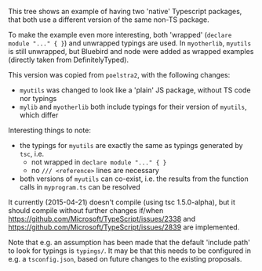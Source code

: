 This tree shows an example of having two 'native' Typescript packages, that both use a different version of the same non-TS package.

To make the example even more interesting, both 'wrapped' (`declare module "..." { }`) and unwrapped typings are used.
In `myotherlib`, `myutils` is still unwrapped, but Bluebird and node were added as wrapped examples (directly taken from DefinitelyTyped).

This version was copied from `poelstra2`, with the following changes:
* `myutils` was changed to look like a 'plain' JS package, without TS code nor typings
* `mylib` and `myotherlib` both include typings for their version of `myutils`, which differ

Interesting things to note:
* the typings for `myutils` are exactly the same as typings generated by `tsc`, i.e.
  * not wrapped in `declare module "..." { }`
  * no  `/// <reference>` lines are necessary
* both versions of `myutils` can co-exist, i.e. the results from the function calls in `myprogram.ts` can be resolved

It currently (2015-04-21) doesn't compile (using tsc 1.5.0-alpha), but it should compile without further changes if/when
https://github.com/Microsoft/TypeScript/issues/2338 and https://github.com/Microsoft/TypeScript/issues/2839 are implemented.

Note that e.g. an assumption has been made that the default 'include path' to look for typings is `typings/`. It may be that this needs to
be configured in e.g. a `tsconfig.json`, based on future changes to the existing proposals.

